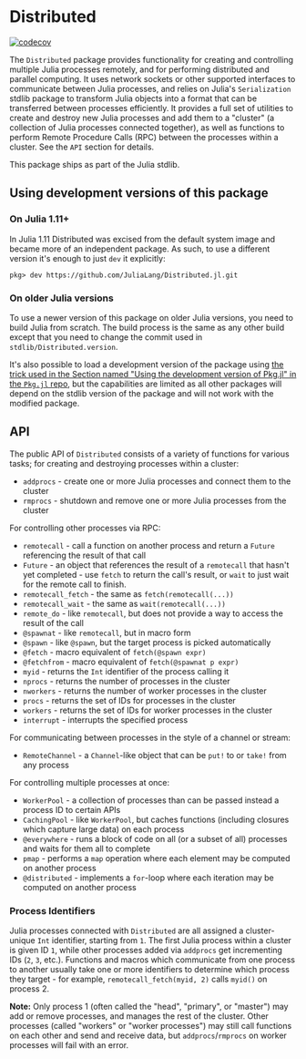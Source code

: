 # Distributed

[![codecov](https://codecov.io/gh/JuliaLang/Distributed.jl/graph/badge.svg?token=TzEHMuk1E3)](https://codecov.io/gh/JuliaLang/Distributed.jl)

The `Distributed` package provides functionality for creating and controlling
multiple Julia processes remotely, and for performing distributed and parallel
computing. It uses network sockets or other supported interfaces to communicate
between Julia processes, and relies on Julia's `Serialization` stdlib package to
transform Julia objects into a format that can be transferred between processes
efficiently. It provides a full set of utilities to create and destroy new Julia
processes and add them to a "cluster" (a collection of Julia processes connected
together), as well as functions to perform Remote Procedure Calls (RPC) between
the processes within a cluster. See the `API` section for details.

This package ships as part of the Julia stdlib.

## Using development versions of this package

### On Julia 1.11+
In Julia 1.11 Distributed was excised from the default system image and became
more of an independent package. As such, to use a different version it's enough
to just `dev` it explicitly:
```julia-repl
pkg> dev https://github.com/JuliaLang/Distributed.jl.git
```

### On older Julia versions
To use a newer version of this package on older Julia versions, you need to build
Julia from scratch. The build process is the same as any other build except that
you need to change the commit used in `stdlib/Distributed.version`.

It's also possible to load a development version of the package using [the trick
used in the Section named "Using the development version of Pkg.jl" in the
`Pkg.jl`
repo](https://github.com/JuliaLang/Pkg.jl#using-the-development-version-of-pkgjl),
but the capabilities are limited as all other packages will depend on the stdlib
version of the package and will not work with the modified package.

## API

The public API of `Distributed` consists of a variety of functions for various
tasks; for creating and destroying processes within a cluster:

- `addprocs` - create one or more Julia processes and connect them to the cluster
- `rmprocs` - shutdown and remove one or more Julia processes from the cluster

For controlling other processes via RPC:

- `remotecall` - call a function on another process and return a `Future` referencing the result of that call
- `Future` - an object that references the result of a `remotecall` that hasn't
  yet completed - use `fetch` to return the call's result, or `wait` to just
  wait for the remote call to finish.
- `remotecall_fetch` - the same as `fetch(remotecall(...))`
- `remotecall_wait` - the same as `wait(remotecall(...))`
- `remote_do` - like `remotecall`, but does not provide a way to access the result of the call
- `@spawnat` - like `remotecall`, but in macro form
- `@spawn` - like `@spawn`, but the target process is picked automatically
- `@fetch` - macro equivalent of `fetch(@spawn expr)`
- `@fetchfrom` - macro equivalent of `fetch(@spawnat p expr)`
- `myid` - returns the `Int` identifier of the process calling it
- `nprocs` - returns the number of processes in the cluster
- `nworkers` - returns the number of worker processes in the cluster
- `procs` - returns the set of IDs for processes in the cluster
- `workers` - returns the set of IDs for worker processes in the cluster
- `interrupt` - interrupts the specified process

For communicating between processes in the style of a channel or stream:

- `RemoteChannel` - a `Channel`-like object that can be `put!` to or `take!` from any process

For controlling multiple processes at once:

- `WorkerPool` - a collection of processes than can be passed instead a process ID to certain APIs
- `CachingPool` - like `WorkerPool`, but caches functions (including closures which capture large data) on each process
- `@everywhere` - runs a block of code on all (or a subset of all) processes and waits for them all to complete
- `pmap` - performs a `map` operation where each element may be computed on another process
- `@distributed` - implements a `for`-loop where each iteration may be computed on another process

### Process Identifiers

Julia processes connected with `Distributed` are all assigned a cluster-unique
`Int` identifier, starting from `1`. The first Julia process within a cluster is
given ID `1`, while other processes added via `addprocs` get incrementing IDs
(`2`, `3`, etc.). Functions and macros which communicate from one process to
another usually take one or more identifiers to determine which process they
target - for example, `remotecall_fetch(myid, 2)` calls `myid()` on process 2.

**Note:** Only process 1 (often called the "head", "primary", or "master") may
add or remove processes, and manages the rest of the cluster. Other processes
(called "workers" or "worker processes") may still call functions on each other
and send and receive data, but `addprocs`/`rmprocs` on worker processes will
fail with an error.
